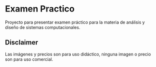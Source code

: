 # Examen Practico

  Proyecto para presentar examen práctico para la materia de análisis y diseño de sistemas computacionales.

## Disclaimer
  
  Las imágenes y precios son para uso didáctico, ninguna imagen o precio son para uso comercial.
